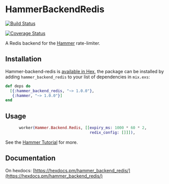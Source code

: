 # HammerBackendRedis

[![Build Status](https://travis-ci.org/ExHammer/hammer-backend-redis.svg?branch=master)](https://travis-ci.org/ExHammer/hammer-backend-redis)

[![Coverage Status](https://coveralls.io/repos/github/ExHammer/hammer-backend-redis/badge.svg?branch=master)](https://coveralls.io/github/ExHammer/hammer-backend-redis?branch=master)


A Redis backend for the [Hammer](https://github.com/ExHammer/hammer) rate-limiter.

## Installation

Hammer-backend-redis
is [available in Hex](https://hex.pm/packages/hammer_backend_redis), the package
can be installed by adding `hammer_backend_redis` to your list of dependencies in `mix.exs`:

```elixir
def deps do
  [{:hammer_backend_redis, "~> 1.0.0"},
   {:hammer, "~> 1.0.0"}]
end
```

## Usage

```elixir
      worker(Hammer.Backend.Redis, [[expiry_ms: 1000 * 60 * 2,
                                     redix_config: []]]),
```

See the [Hammer Tutorial](https://hexdocs.pm/hammer/tutorial.html#content) for more.

## Documentation

On hexdocs: [https://hexdocs.pm/hammer_backend_redis/](https://hexdocs.pm/hammer_backend_redis/)

